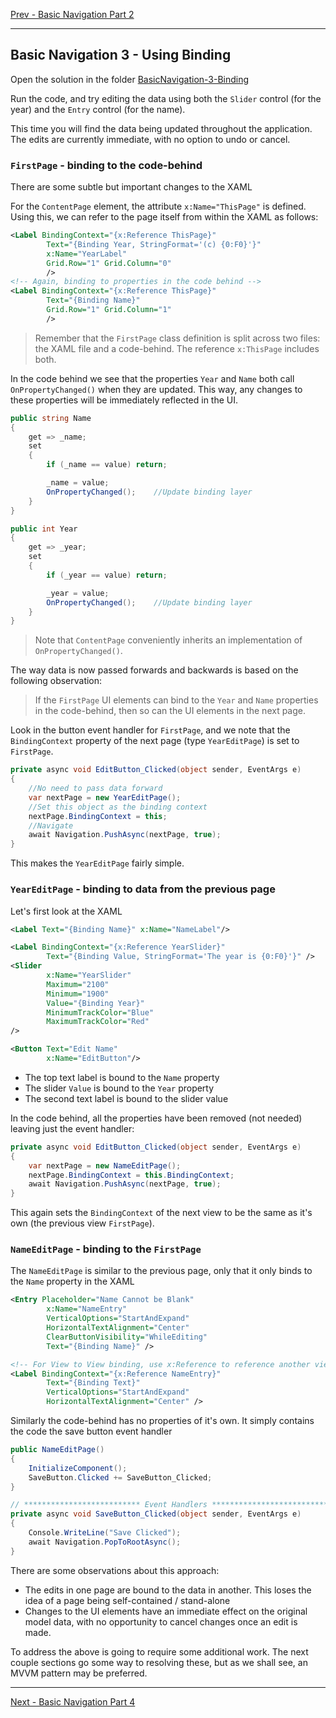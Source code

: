 [Prev - Basic Navigation Part 2](basic_navigation_2.md)

---

## Basic Navigation 3 - Using Binding
Open the solution in the folder [BasicNavigation-3-Binding](/code/Chapter3/NavigationControllers/1-View_Based/BasicNavigation-3-Binding)

Run the code, and try editing the data using both the `Slider` control (for the year) and the `Entry` control (for the name).

This time you will find the data being updated throughout the application. The edits are currently immediate, with no option to undo or cancel.

### `FirstPage` - binding to the code-behind
There are some subtle but important changes to the XAML

For the `ContentPage` element, the attribute `x:Name="ThisPage"` is defined. Using this, we can refer to the page itself from within the XAML as follows:

```XML
<Label BindingContext="{x:Reference ThisPage}"
        Text="{Binding Year, StringFormat='(c) {0:F0}'}"
        x:Name="YearLabel"
        Grid.Row="1" Grid.Column="0"
        />
<!-- Again, binding to properties in the code behind -->
<Label BindingContext="{x:Reference ThisPage}"
        Text="{Binding Name}"
        Grid.Row="1" Grid.Column="1"
        />
```

> Remember that the `FirstPage` class definition is split across two files: the XAML file and a code-behind. The reference `x:ThisPage` includes both.

In the code behind we see that the properties `Year` and `Name` both call `OnPropertyChanged()` when they are updated. This way, any changes to these properties will be immediately reflected in the UI.

```C#
public string Name
{
    get => _name;
    set
    {
        if (_name == value) return;

        _name = value;
        OnPropertyChanged();    //Update binding layer
    }
}

public int Year
{
    get => _year;
    set
    {
        if (_year == value) return;

        _year = value;
        OnPropertyChanged();    //Update binding layer
    }
}
```

> Note that `ContentPage` conveniently inherits an implementation of `OnPropertyChanged()`.

The way data is now passed forwards and backwards is based on the following observation:

> If the `FirstPage` UI elements can bind to the `Year` and `Name` properties in the code-behind, then so can the UI elements in the next page. 

Look in the button event handler for `FirstPage`, and we note that the `BindingContext` property of the next page (type `YearEditPage`) is set to `FirstPage`. 

```C#
private async void EditButton_Clicked(object sender, EventArgs e)
{
    //No need to pass data forward
    var nextPage = new YearEditPage();
    //Set this object as the binding context
    nextPage.BindingContext = this;
    //Navigate
    await Navigation.PushAsync(nextPage, true);
}
```

This makes the `YearEditPage` fairly simple.

### `YearEditPage` - binding to data from the previous page
Let's first look at the XAML

```XML
<Label Text="{Binding Name}" x:Name="NameLabel"/>

<Label BindingContext="{x:Reference YearSlider}"
        Text="{Binding Value, StringFormat='The year is {0:F0}'}" />
<Slider 
        x:Name="YearSlider"
        Maximum="2100"
        Minimum="1900"
        Value="{Binding Year}"
        MinimumTrackColor="Blue"
        MaximumTrackColor="Red"
/>

<Button Text="Edit Name"
        x:Name="EditButton"/>

```

* The top text label is bound to the `Name` property
* The slider `Value` is bound to the `Year` property
* The second text label is bound to the slider value

In the code behind, all the properties have been removed (not needed) leaving just the event handler:

```C#
private async void EditButton_Clicked(object sender, EventArgs e)
{
    var nextPage = new NameEditPage();
    nextPage.BindingContext = this.BindingContext;
    await Navigation.PushAsync(nextPage, true);
}
```

This again sets the `BindingContext` of the next view to be the same as it's own (the previous view `FirstPage`).

### `NameEditPage` - binding to the `FirstPage`

The `NameEditPage` is similar to the previous page, only that it only binds to the `Name` property in the XAML

```XML
<Entry Placeholder="Name Cannot be Blank"
        x:Name="NameEntry"
        VerticalOptions="StartAndExpand"
        HorizontalTextAlignment="Center"
        ClearButtonVisibility="WhileEditing"
        Text="{Binding Name}" />

<!-- For View to View binding, use x:Reference to reference another view object -->
<Label BindingContext="{x:Reference NameEntry}"
        Text="{Binding Text}"
        VerticalOptions="StartAndExpand"
        HorizontalTextAlignment="Center" />
```

Similarly the code-behind has no properties of it's own. It simply contains the code the save button event handler

```C#
public NameEditPage()
{
    InitializeComponent();
    SaveButton.Clicked += SaveButton_Clicked;
}

// ************************** Event Handlers ***************************
private async void SaveButton_Clicked(object sender, EventArgs e)
{
    Console.WriteLine("Save Clicked");
    await Navigation.PopToRootAsync();
}
```

There are some observations about this approach:

* The edits in one page are bound to the data in another. This loses the idea of a page being self-contained / stand-alone
* Changes to the UI elements have an immediate effect on the original model data, with no opportunity to cancel changes once an edit is made. 

To address the above is going to require some additional work. The next couple sections go some way to resolving these, but as we shall see, an MVVM pattern may be preferred.

--- 

[Next - Basic Navigation Part 4](basic_navigation_4.md)